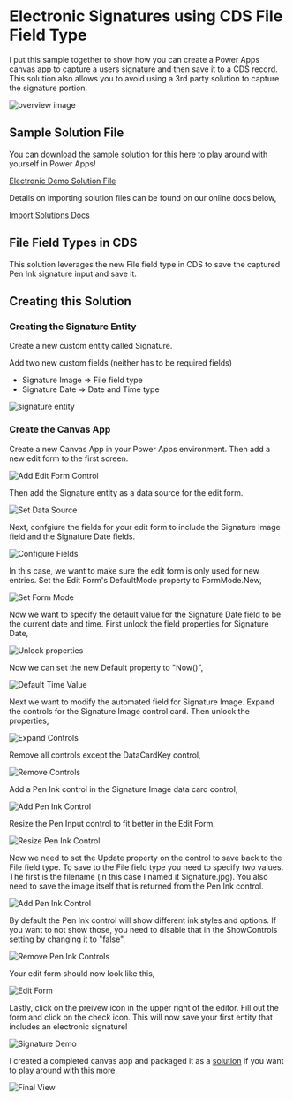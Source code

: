 # Electronic Signatures using CDS File Field Type
I put this sample together to show how you can create a Power Apps canvas app to capture a users signature and then save it to a CDS record.  This solution also allows you to avoid using a 3rd party solution to capture the signature portion.

![overview image](Images/signature-demo-final-list-view.JPG)

## Sample Solution File
You can download the sample solution for this here to play around with yourself in Power Apps!

[Electronic Demo Solution File](https://github.com/SteveWinward/PowerApps/raw/master/WriteUps/Samples/ElectronicSignatureDemo_1_0_0_3.zip)

Details on importing solution files can be found on our online docs below,

[Import Solutions Docs](https://docs.microsoft.com/en-us/powerapps/maker/common-data-service/import-update-export-solutions)

## File Field Types in CDS
This solution leverages the new File field type in CDS to save the captured Pen Ink signature input and save it.  

## Creating this Solution

### Creating the Signature Entity
Create a new custom entity called Signature.

Add two new custom fields (neither has to be required fields)

* Signature Image => File field type
* Signature Date => Date and Time type

![signature entity](Images/signature-demo-signature-entity.JPG)

### Create the Canvas App
Create a new Canvas App in your Power Apps environment.  Then add a new edit form to the first screen.

![Add Edit Form Control](Images/signature-demo-create-edit-form.JPG)

Then add the Signature entity as a data source for the edit form.

![Set Data Source](Images/signature-demo-add-data-source.JPG)

Next, confgiure the fields for your edit form to include the Signature Image field and the Signature Date fields.

![Configure Fields](Images/signature-demo-configure-fields.JPG)

In this case, we want to make sure the edit form is only used for new entries.  Set the Edit Form's DefaultMode property to FormMode.New,

![Set Form Mode](Images/signature-demo-set-form-new.JPG)

Now we want to specify the default value for the Signature Date field to be the current date and time.  First unlock the field properties for Signature Date,

![Unlock properties](Images/signature-demo-unlock-signature-date.JPG)

Now we can set the new Default property to "Now()",

![Default Time Value](Images/signature-demo-date-field-default-time.JPG)

Next we want to modify the automated field for Signature Image.  Expand the controls for the Signature Image control card.  Then unlock the properties,

![Expand Controls](Images/signature-demo-unlock-signature-image.JPG)

Remove all controls except the DataCardKey control,

![Remove Controls](Images/signature-demo-remove-extra-controls.JPG)

Add a Pen Ink control in the Signature Image data card control,

![Add Pen Ink Control](Images/signature-demo-add-pen-input-control.JPG)

Resize the Pen Input control to fit better in the Edit Form,

![Resize Pen Ink Control](Images/signature-demo-resize-pen-input-control.JPG)

Now we need to set the Update property on the control to save back to the File field type.  To save to the File field type you need to specify two values.  The first is the filename (in this case I named it Signature.jpg).  You also need to save the image itself that is returned from the Pen Ink control.

![Add Pen Ink Control](Images/signature-demo-set-update-property-on-image.JPG)

By default the Pen Ink control will show different ink styles and options.  If you want to not show those, you need to disable that in the ShowControls setting by changing it to "false",

![Remove Pen Ink Controls](Images/signature-demo-hide-controls.JPG)

Your edit form should now look like this,

![Edit Form](Images/signature-demo-pen-input-contorls-missing.JPG)

Lastly, click on the preivew icon in the upper right of the editor.  Fill out the form and click on the check icon.  This will now save your first entity that includes an electronic signature!

![Signature Demo](Images/signature-demo-input-form.JPG)

I created a completed canvas app and packaged it as a 
[solution](https://github.com/SteveWinward/PowerApps/raw/master/WriteUps/Samples/ElectronicSignatureDemo_1_0_0_3.zip) if you want to play around with this more,

![Final View](Images/signature-demo-final-list-view.JPG)

